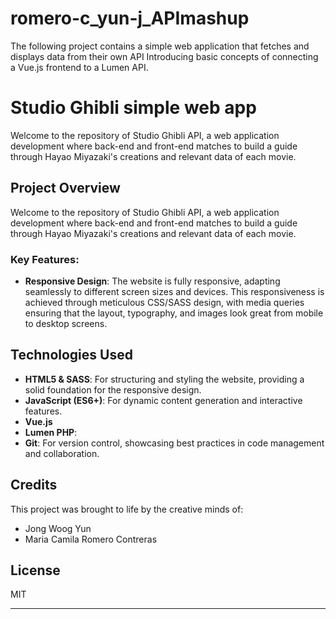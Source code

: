 # romero-c_yun-j_APImashup

The following project contains a simple web application that fetches and displays data from their own API Introducing basic concepts of connecting a Vue.js frontend to a Lumen API.

# Studio Ghibli simple web app

Welcome to the repository of Studio Ghibli API, a web application development where back-end and front-end matches to build a guide through Hayao Miyazaki's creations and relevant data of each movie.

## Project Overview

Welcome to the repository of Studio Ghibli API, a web application development where back-end and front-end matches to build a guide through Hayao Miyazaki's creations and relevant data of each movie.

### Key Features:

- **Responsive Design**: The website is fully responsive, adapting seamlessly to different screen sizes and devices. This responsiveness is achieved through meticulous CSS/SASS design, with media queries ensuring that the layout, typography, and images look great from mobile to desktop screens.

## Technologies Used

- **HTML5 & SASS**: For structuring and styling the website, providing a solid foundation for the responsive design.
- **JavaScript (ES6+)**: For dynamic content generation and interactive features.
- **Vue.js**
- **Lumen PHP**:
- **Git**: For version control, showcasing best practices in code management and collaboration.

## Credits

This project was brought to life by the creative minds of:

- Jong Woog Yun
- Maria Camila Romero Contreras

## License

MIT

---
